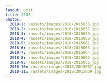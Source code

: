 ```yaml
---
layout: post
title: 2018
photos:
  2018-1: /assets/images/2018/2015055.jpg
  2018-2: /assets/images/2018/2015057.jpg
  2018-3: /assets/images/2018/2015059.jpg
  2018-4: /assets/images/2018/2015060.jpg
  2018-5: /assets/images/2018/2015061.jpg
  2018-6: /assets/images/2018/2015063.jpg
  2018-7: /assets/images/2018/2015064.jpg
  2018-8: /assets/images/2018/2015065.jpg
  2018-9: /assets/images/2018/2015066.jpg
  2018-10: /assets/images/2018/2015067.jpg
  2018-11: /assets/images/2018/2015069.jpg
---
```

